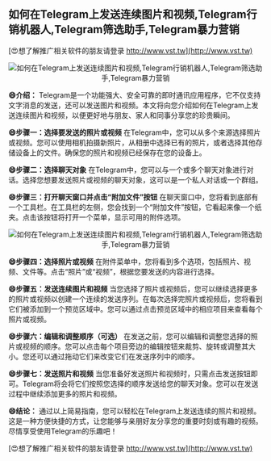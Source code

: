 ## **如何在Telegram上发送连续图片和视频,Telegram行销机器人,Telegram筛选助手,Telegram暴力营销**

[😍想了解推广相关软件的朋友请登录 http://www.vst.tw](http://www.vst.tw)

 <center><img src="https://vst.tw/MP4/tuiguang/png/0.png" alt="如何在Telegram上发送连续图片和视频,Telegram行销机器人,Telegram筛选助手,Telegram暴力营销"></center>

**😄介绍：**
Telegram是一个功能强大、安全可靠的即时通讯应用程序，它不仅支持文字消息的发送，还可以发送图片和视频。本文将向您介绍如何在Telegram上发送连续图片和视频，以便更好地与朋友、家人和同事分享您的珍贵瞬间。

**😄步骤一：选择要发送的照片或视频**
在Telegram中，您可以从多个来源选择照片或视频。您可以使用相机拍摄新照片，从相册中选择已有的照片，或者选择其他存储设备上的文件。确保您的照片和视频已经保存在您的设备上。

**😄步骤二：选择聊天对象**
在Telegram中，您可以与一个或多个聊天对象进行对话。选择您想要发送照片或视频的聊天对象，这可以是一个私人对话或一个群组。

**😄步骤三：打开聊天窗口并点击“附加文件”按钮**
在聊天窗口中，您将看到底部有一个工具栏。在工具栏的左侧，您会找到一个“附加文件”按钮，它看起来像一个纸夹。点击该按钮将打开一个菜单，显示可用的附件选项。

 <center><img src="https://vst.tw/MP4/tuiguang/png/0.png" alt="如何在Telegram上发送连续图片和视频,Telegram行销机器人,Telegram筛选助手,Telegram暴力营销"></center>

**😄步骤四：选择照片或视频**
在附件菜单中，您将看到多个选项，包括照片、视频、文件等。点击“照片”或“视频”，根据您要发送的内容进行选择。

**😄步骤五：发送连续图片和视频**
当您选择了照片或视频后，您可以继续选择更多的照片或视频以创建一个连续的发送序列。在每次选择完照片或视频后，您将看到它们被添加到一个预览区域中。您可以通过点击预览区域中的相应项目来查看每个照片或视频。

**😄步骤六：编辑和调整顺序（可选）**
在发送之前，您可以编辑和调整您选择的照片或视频的顺序。您可以点击每个项目旁边的编辑按钮来裁剪、旋转或调整其大小。您还可以通过拖动它们来改变它们在发送序列中的顺序。

**😄步骤七：发送照片和视频**
当您准备好发送照片和视频时，只需点击发送按钮即可。Telegram将会将它们按照您选择的顺序发送给您的聊天对象。您可以在发送过程中继续添加更多的照片和视频。

**😄结论：**
通过以上简易指南，您可以轻松在Telegram上发送连续的照片和视频。这是一种方便快捷的方式，让您能够与亲朋好友分享您的重要时刻或有趣的视频。尽情享受使用Telegram的乐趣吧！

[😍想了解推广相关软件的朋友请登录 http://www.vst.tw](http://www.vst.tw)




